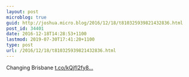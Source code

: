 ```yaml
---
layout: post
microblog: true
guid: http://joshua.micro.blog/2016/12/18/t810325939821432836.html
post_id: 34401
date: 2016-12-18T14:28:53+1100
lastmod: 2019-07-30T17:41:20+1100
type: post
url: /2016/12/18/t810325939821432836.html
---
```

Changing Brisbane [t.co/kQjfI2fy8...](https://t.co/kQjfI2fy8Y)
